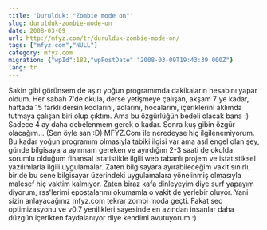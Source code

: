 ```yaml
---
title: 'Durulduk: "Zombie mode on"'
slug: durulduk-zombie-mode-on
date: 2008-03-09
url: http://mfyz.com/tr/durulduk-zombie-mode-on/
tags: ["mfyz.com","NULL"]
category: mfyz.com
migration: {"wpId":182,"wpPostDate":"2008-03-09T19:43:39.000Z"}
lang: tr
---
```


Sakin gibi görünsem de aşırı yoğun programımda dakikaların hesabını yapar oldum. Her sabah 7'de okula, derse yetişmeye çalışan, akşam 7'ye kadar, haftada 15 farklı dersin kodlarını, adlarını, hocalarını, içeriklerini aklımda tutmaya çalışan biri olup çıktım. Ama bu özgürlüğün bedeli olacak bana :) Sadece 4 ay daha debelenmem gerek o kadar. Sonra kuş gibin özgür olacağım... (Sen öyle san :D) MFYZ.Com ile neredeyse hiç ilgilenemiyorum. Bu kadar yoğun programım olmasıyla tabiki ilgisi var ama asıl engel olan şey, günde bilgisayara ayırmam gereken ve ayırdığım 2-3 saati de okulda sorumlu olduğum finansal istatistikle ilgili web tabanlı projem ve istatistiksel yazılımlarla ilgili uygulamalar. Zaten bilgisayara ayırabileceğim vakit sınırlı, bir de bu sene bilgisayar üzerindeki uygulamalara yönelinmiş olmasıyla malesef hiç vaktim kalmıyor. Zaten biraz kafa dinleyeyim diye surf yapayım diyorum, rss'lerimi epostalarımı okumamla o vakit de yerlebir oluyor. Yani sizin anlayacağınız mfyz.com tekrar zombi moda geçti. Fakat seo optimizasyonu ve v0.7 yenilikleri sayesinde en azından insanlar daha düzgün içerikten faydalanıyor diye kendimi avutuyorum :)